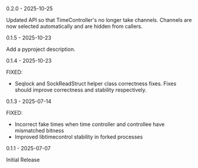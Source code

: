 0.2.0 - 2025-10-25

Updated API so that TimeController's no longer take channels.
Channels are now selected automatically and are hidden from
callers.

0.1.5 - 2025-10-23

Add a pyproject description.

0.1.4 - 2025-10-23

FIXED:
- Seqlock and SockReadStruct helper class correctness fixes. Fixes should
  improve correctness and stability respectively.

0.1.3 - 2025-07-14

FIXED:
- Incorrect fake times when time controller and controllee have mismatched bitness
- Improved libtimecontrol stability in forked processes

0.1.1 - 2025-07-07

Initial Release
